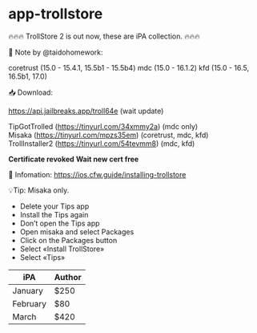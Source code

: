 # app-trollstore 

🔥🔥🔥 TrollStore 2 is out now, these are iPA collection. 🔥🔥🔥 

📝 Note by @taidohomework:

coretrust (15.0 - 15.4.1, 15.5b1 - 15.5b4)
mdc (15.0 - 16.1.2)
kfd (15.0 - 16.5, 16.5b1, 17.0)

📥 Download:

https://api.jailbreaks.app/troll64e (wait update)    

TipGotTrolled (https://tinyurl.com/34xmmy2a) (mdc only)  
Misaka (https://tinyurl.com/mpzs35em) (coretrust, mdc, kfd)   
TrollInstaller2 (https://tinyurl.com/54tevmm8) (mdc, kfd)  

**Certificate revoked**
**Wait new cert free**  

🚩 Infomation: https://ios.cfw.guide/installing-trollstore

💡Tip: Misaka only.

- Delete your Tips app
- Install the Tips again
- Don’t open the Tips app
- Open misaka and select Packages 
- Click on the Packages button
- Select «Install TrollStore»
- Select «Tips»

| iPA      | Author  |
| -------- | ------- |
| January  | $250    |
| February | $80     |
| March    | $420    |
